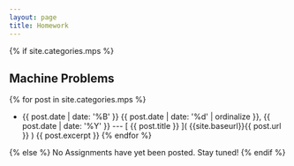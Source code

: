 ```yaml
---
layout: page
title: Homework
---
```

{% if site.categories.mps %}

## Machine Problems ##
{% for post in site.categories.mps %}
- {{ post.date | date: '%B' }}
  {{ post.date | date: '%d' | ordinalize }}, {{ post.date | date: '%Y' }}
  --- [ {{ post.title }} ]( {{site.baseurl}}{{ post.url }} )
  {{ post.excerpt }}
{% endfor %}

{% else %}
No Assignments have yet been posted. Stay tuned!
{% endif %}
